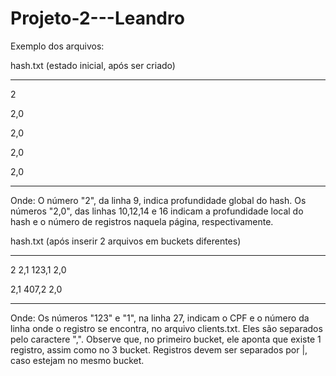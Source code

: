 # Projeto-2---Leandro



Exemplo dos arquivos:

hash.txt  (estado inicial, após ser criado)
______________________________________________________________________________________________________________________________________
2

2,0

2,0

2,0

2,0

_____________________________________________________________________________________________________________________________________
Onde:
O número "2", da linha 9, indica  profundidade global do hash.
Os números "2,0", das linhas 10,12,14 e 16 indicam a profundidade local do hash e o número de registros naquela página, respectivamente.

hash.txt (após inserir 2 arquivos em buckets diferentes)
______________________________________________________________________________________________________________________________________
2
2,1
123,1
2,0

2,1
407,2
2,0

_________________________________________________________________________________________________________________________________________
Onde:
Os números "123" e "1", na linha 27, indicam o CPF e o número da linha onde o registro se encontra, no arquivo clients.txt.  Eles são separados pelo caractere ",".  Observe que, no primeiro bucket, ele aponta que existe 1 registro, assim como no 3 bucket.  Registros devem ser separados por |, caso estejam no mesmo bucket.

